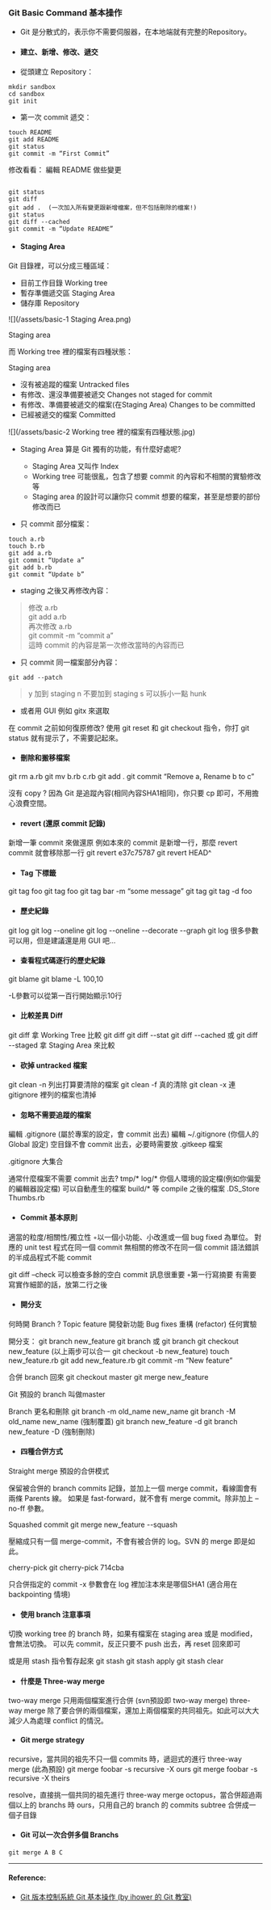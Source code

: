### Git Basic Command 基本操作

- Git 是分散式的，表示你不需要伺服器，在本地端就有完整的Repository。

- #### 建立、新增、修改、遞交

- 從頭建立 Repository：

```
mkdir sandbox
cd sandbox
git init
```

- 第一次 commit 遞交：

```
touch README
git add README
git status
git commit -m “First Commit”
```


修改看看：
編輯 README 做些變更

```

git status
git diff
git add .  (一次加入所有變更跟新增檔案，但不包括刪除的檔案!)
git status
git diff --cached
git commit -m “Update README”
```


- #### Staging Area

Git 目錄裡，可以分成三種區域：
- 目前工作目錄 Working tree
- 暫存準備遞交區 Staging Area
- 儲存庫 Repository


![](/assets/basic-1 Staging Area.png)


Staging area

而 Working tree 裡的檔案有四種狀態：

Staging area
- 沒有被追蹤的檔案 Untracked files
- 有修改、還沒準備要被遞交 Changes not staged for commit
- 有修改、準備要被遞交的檔案(在Staging Area) Changes to be committed
- 已經被遞交的檔案 Committed

![](/assets/basic-2 Working tree 裡的檔案有四種狀態.jpg)

- Staging Area 算是 Git 獨有的功能，有什麼好處呢?
	- Staging Area 又叫作 Index
	- Working tree 可能很亂，包含了想要 commit 的內容和不相關的實驗修改等
	- Staging area 的設計可以讓你只 commit 想要的檔案，甚至是想要的部份修改而已    


- 只 commit 部分檔案：

```
touch a.rb
touch b.rb
git add a.rb
git commit “Update a”
git add b.rb
git commit “Update b”
```


- staging 之後又再修改內容：

>修改 a.rb    
git add a.rb    
再次修改 a.rb    
git commit -m “commit a”    
這時 commit 的內容是第一次修改當時的內容而已    


- 只 commit 同一檔案部分內容：


```
git add --patch
```

>y 加到 staging
n 不要加到 staging
s 可以拆小一點 hunk



- 或者用 GUI 例如 gitx 來選取

在 commit 之前如何復原修改? 使用 git reset 和 git checkout 指令，你打 git status 就有提示了，不需要記起來。

- #### 刪除和搬移檔案
git rm a.rb
git mv b.rb c.rb
git add .
git commit “Remove a, Rename b to c”


沒有 copy ? 因為 Git 是追蹤內容(相同內容SHA1相同)，你只要 cp 即可，不用擔心浪費空間。

- #### revert (還原 commit 記錄)

新增一筆 commit 來做還原
例如本來的 commit 是新增一行，那麼 revert commit 就會移除那一行
git revert e37c75787
git revert HEAD^


- #### Tag 下標籤
git tag foo
git tag foo <SHA1>
git tag bar -m “some message”
git tag
git tag -d foo


- #### 歷史紀錄
git log
git log --oneline
git log --oneline --decorate --graph
git log 很多參數可以用，但是建議還是用 GUI 吧...


- #### 查看程式碼逐行的歷史紀錄
git blame <filename>
git blame -L 100,10 <filename>


-L參數可以從第一百行開始顯示10行

- #### 比較差異 Diff
git diff <SHA1> 拿 Working Tree 比較
git diff <SHA1> <SHA1>
git diff --stat <SHA1>
git diff --cached 或 git diff --staged
拿 Staging Area 來比較


- #### 砍掉 untracked 檔案
git clean -n 列出打算要清除的檔案
git clean -f 真的清除
git clean -x 連 gitignore 裡列的檔案也清掉


- #### 忽略不需要追蹤的檔案
編輯 .gitignore (屬於專案的設定，會 commit 出去)
編輯 ~/.gitignore (你個人的 Global 設定)
空目錄不會 commit 出去，必要時需要放 .gitkeep 檔案


.gitignore 大集合

通常什麼檔案不需要 commit 出去?
tmp/*
log/*
你個人環境的設定檔(例如你偏愛的編輯器設定檔)
可以自動產生的檔案
build/* 等 compile 之後的檔案
.DS_Store
Thumbs.rb

- #### Commit 基本原則
適當的粒度/相關性/獨立性 ◦以一個小功能、小改進或一個 bug fixed 為單位。
對應的 unit test 程式在同一個 commit
無相關的修改不在同一個 commit
語法錯誤的半成品程式不能 commit

git diff –check 可以檢查多餘的空白
commit 訊息很重要 ◦第一行寫摘要
有需要寫實作細節的話，放第二行之後


- #### 開分支

何時開 Branch ?
Topic feature 開發新功能
Bug fixes
重構 (refactor)
任何實驗

開分支：
git branch new_feature
git branch 或 git branch <SHA1>
git checkout new_feature
(以上兩步可以合一 git checkout -b new_feature)
touch new_feature.rb
git add new_feature.rb
git commit -m “New feature”


合併 branch 回來
git checkout master
git merge new_feature



Git 預設的 branch 叫做master

Branch 更名和刪除
git branch -m old_name new_name
git branch -M old_name new_name (強制覆蓋)
git branch new_feature -d
git branch new_feature -D (強制刪除)


- #### 四種合併方式

Straight merge 預設的合併模式

保留被合併的 branch commits 記錄，並加上一個 merge commit，看線圖會有兩條 Parents 線。 如果是 fast-forward，就不會有 merge commit。除非加上 –no-ff 參數。

Squashed commit
git merge new_feature --squash


壓縮成只有一個 merge-commit，不會有被合併的 log。SVN 的 merge 即是如此。

cherry-pick
git cherry-pick 714cba


只合併指定的 commit -x 參數會在 log 裡加注本來是哪個SHA1 (適合用在 backpointing 情境)

- #### 使用 branch 注意事項

切換 working tree 的 branch 時，如果有檔案在 staging area 或是 modified，會無法切換。 可以先 commit，反正只要不 push 出去，再 reset 回來即可

或是用 stash 指令暫存起來
git stash
git stash apply
git stash clear


- #### 什麼是 Three-way merge

two-way merge 只用兩個檔案進行合併 (svn預設即 two-way merge)
three-way merge 除了要合併的兩個檔案，還加上兩個檔案的共同祖先。如此可以大大減少人為處理 conflict 的情況。

- #### Git merge strategy

recursive，當共同的祖先不只一個 commits 時，遞迴式的進行 three-way merge (此為預設)
 git merge foobar -s recursive -X ours
 git merge foobar -s recursive -X theirs


resolve，直接挑一個共同的祖先進行 three-way merge
octopus，當合併超過兩個以上的 branchs 時
ours，只用自己的 branch 的 commits
subtree 合併成一個子目錄

- #### Git 可以一次合併多個 Branchs


```
git merge A B C

```


----
#### Reference:

- [Git 版本控制系統  Git 基本操作 (by ihower 的 Git 教室)](https://ihower.tw/git/basic.html)

